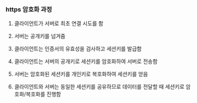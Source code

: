 ### https 암호화 과정



1. 클라이언트가 서버로 최초 연결 시도를 함
   
   
2. 서버는 공개키를 넘겨줌
   
   
3. 클라이언트는 인증서의 유효성을 검사하고 세션키를 발급함
   
   
4. 클라이언트는 서버의 공개키로 세션키를 암호화하여 서버로 전송함
   
   
5. 서버는 암호화된 세션키를 개인키로 복호화하여 세션키를 얻음
   
   
6. 클라이언트와 서버는 동일한 세션키를 공유하므로 데이터를 전달할 때 세션키로 암호화/복호화를 진행함
